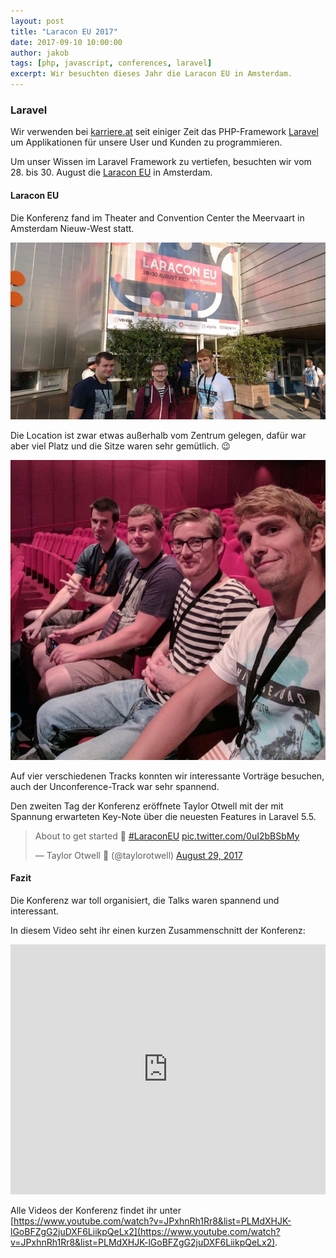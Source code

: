 ```yaml
---
layout: post
title: "Laracon EU 2017"
date: 2017-09-10 10:00:00
author: jakob
tags: [php, javascript, conferences, laravel]
excerpt: Wir besuchten dieses Jahr die Laracon EU in Amsterdam.
---
```


### Laravel

Wir verwenden bei [karriere.at](https://www.karriere.at/) seit einiger Zeit das PHP-Framework [Laravel](https://laravel.com/) um Applikationen für unsere User und Kunden zu programmieren.

Um unser Wissen im Laravel Framework zu vertiefen, besuchten wir vom 28. bis 30. August die [Laracon EU](https://laracon.eu/) in Amsterdam.

#### Laracon EU

Die Konferenz fand im Theater and Convention Center the Meervaart in Amsterdam Nieuw-West statt. 

![](/assets/images/laracon-eu-2017/laracon-eu-2017-venue.jpg)

Die Location ist zwar etwas außerhalb vom Zentrum gelegen, dafür war aber viel Platz und die Sitze waren sehr gemütlich. 😉

![](/assets/images/laracon-eu-2017/laracon-eu-2017-red-room.jpg)

Auf vier verschiedenen Tracks konnten wir interessante Vorträge besuchen, auch der Unconference-Track war sehr spannend.

Den zweiten Tag der Konferenz eröffnete Taylor Otwell mit der mit Spannung erwarteten Key-Note über die neuesten Features in Laravel 5.5.
 
<blockquote class="twitter-tweet" data-lang="en"><p lang="en" dir="ltr">About to get started 🙂 <a href="https://twitter.com/hashtag/LaraconEU?src=hash&amp;ref_src=twsrc%5Etfw">#LaraconEU</a> <a href="https://t.co/0uI2bBSbMy">pic.twitter.com/0uI2bBSbMy</a></p>&mdash; Taylor Otwell 🐘 (@taylorotwell) <a href="https://twitter.com/taylorotwell/status/902434140519374850?ref_src=twsrc%5Etfw">August 29, 2017</a></blockquote>
<script async src="//platform.twitter.com/widgets.js" charset="utf-8"></script>

#### Fazit

Die Konferenz war toll organisiert, die Talks waren spannend und interessant.

In diesem Video seht ihr einen kurzen Zusammenschnitt der Konferenz:

<iframe width="100%" height="400px" src="https://www.youtube.com/embed/JPxhnRh1Rr8" frameborder="0" allowfullscreen></iframe>

Alle Videos der Konferenz findet ihr unter [https://www.youtube.com/watch?v=JPxhnRh1Rr8&list=PLMdXHJK-lGoBFZgG2juDXF6LiikpQeLx2](https://www.youtube.com/watch?v=JPxhnRh1Rr8&list=PLMdXHJK-lGoBFZgG2juDXF6LiikpQeLx2).
